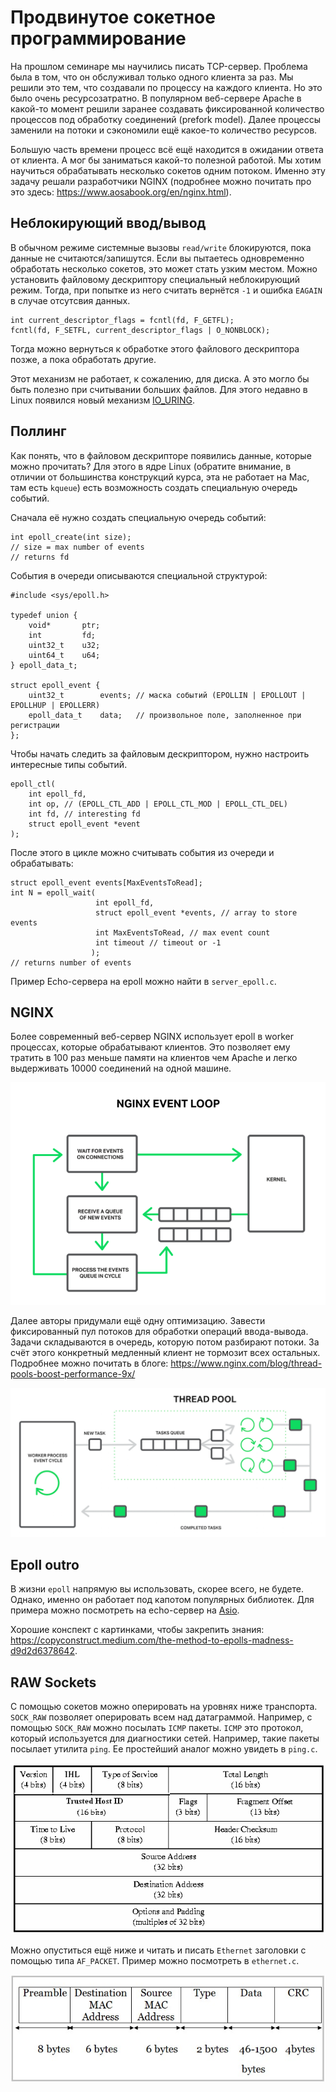 # Продвинутое сокетное программирование

На прошлом семинаре мы научились писать TCP-сервер. Проблема была в том, что он обслуживал только одного клиента за раз. Мы решили это тем, что создавали по процессу на каждого клиента. Но это было очень ресурсозатратно. В популярном веб-сервере Apache в какой-то момент решили заранее создавать фиксированной количество процессов под обработку соединений (prefork model). Далее процессы заменили на потоки и сэкономили ещё какое-то количество ресурсов.

Большую часть времени процесс всё ещё находится в ожидании ответа от клиента. А мог бы заниматься какой-то полезной работой. Мы хотим научиться обрабатывать несколько сокетов одним потоком. Именно эту задачу решали разработчики NGINX (подробнее можно почитать про это здесь: https://www.aosabook.org/en/nginx.html).

## Неблокирующий ввод/вывод

В обычном режиме системные вызовы `read/write` блокируются, пока данные не считаются/запишутся. Если вы пытаетесь одновременно обработать несколько сокетов, это может стать узким местом. Можно установить файловому дескриптору специальный неблокирующий режим. Тогда, при попытке из него считать вернётся `-1` и ошибка `EAGAIN` в случае отсутсвия данных. 

```
int current_descriptor_flags = fcntl(fd, F_GETFL);
fcntl(fd, F_SETFL, current_descriptor_flags | O_NONBLOCK);
```

Тогда можно вернуться к обработке этого файлового дескриптора позже, а пока обработать другие.

Этот механизм не работает, к сожалению, для диска. А это могло бы быть полезно при считывании больших файлов. Для этого недавно в Linux появился новый механизм [IO_URING](https://habr.com/ru/post/589389/).

## Поллинг

Как понять, что в файловом дескрипторе появились данные, которые можно прочитать? Для этого в ядре Linux (обратите внимание, в отличии от большинства конструкций курса, эта не работает на Mac, там есть `kqueue`) есть возможность создать специальную очередь событий.

Сначала её нужно создать специальную очередь событий:

```
int epoll_create(int size);
// size = max number of events
// returns fd
```

События в очереди описываются специальной структурой:

```
#include <sys/epoll.h>

typedef union {
    void*       ptr;
    int         fd;
    uint32_t    u32;
    uint64_t    u64;
} epoll_data_t;

struct epoll_event {
    uint32_t        events; // маска событий (EPOLLIN | EPOLLOUT | EPOLLHUP | EPOLLERR)
    epoll_data_t    data;   // произвольное поле, заполненное при регистрации
};
```

Чтобы начать следить за файловым дескриптором, нужно настроить интересные типы событий.

```
epoll_ctl(
    int epoll_fd,
    int op, // (EPOLL_CTL_ADD | EPOLL_CTL_MOD | EPOLL_CTL_DEL)
    int fd, // interesting fd
    struct epoll_event *event
);
```

После этого в цикле можно считывать события из очереди и обрабатывать:

```
struct epoll_event events[MaxEventsToRead];
int N = epoll_wait(
                   int epoll_fd,
                   struct epoll_event *events, // array to store events
                   int MaxEventsToRead, // max event count
                   int timeout // timeout or -1
                  );
// returns number of events
```

Пример Echo-сервера на epoll можно найти в `server_epoll.c`.

## NGINX

Более современный веб-сервер NGINX использует epoll в worker процессах, которые обрабатывают клиентов. Это позволяет ему тратить в 100 раз меньше памяти на клиентов чем Apache и легко выдерживать 10000 соединений на одной машине.

![nginx loop](nginx_loop.png)

Далее авторы придумали ещё одну оптимизацию. Завести фиксированный пул потоков для обработки операций ввода-вывода. Задачи складываются в очередь, которую потом разбирают потоки. За счёт этого конкретный медленный клиент не тормозит всех остальных. Подробнее можно почитать в блоге: https://www.nginx.com/blog/thread-pools-boost-performance-9x/

![nginx threadpoll](nginx_threadpool.png)

## Epoll outro

В жизни `epoll` напрямую вы использовать, скорее всего, не будете. Однако, именно он работает под капотом популярных библиотек. Для примера можно посмотреть на echo-сервер на [Asio](https://github.com/chriskohlhoff/asio/blob/master/asio/src/examples/cpp14/echo/async_tcp_echo_server.cpp).

Хорошие конспект с картинками, чтобы закрепить знания: https://copyconstruct.medium.com/the-method-to-epolls-madness-d9d2d6378642.

## RAW Sockets


С помощью сокетов можно оперировать на уровнях ниже транспорта. ``SOCK_RAW`` позволяет оперировать всем над датаграммой. Например, с помощью ``SOCK_RAW`` можно посылать ``ICMP`` пакеты. ``ICMP`` это протокол, который используется для диагностики сетей. Например, такие пакеты посылает утилита ``ping``. Ее простейший аналог можно увидеть в ``ping.c``.

![IP header](ip_header.png)

Можно опуститься ещё ниже и читать и писать ``Ethernet`` заголовки с помощью типа ``AF_PACKET``. Пример можно посмотреть в ``ethernet.c``.

![Ethernet header](ethernet_header.jpg)
